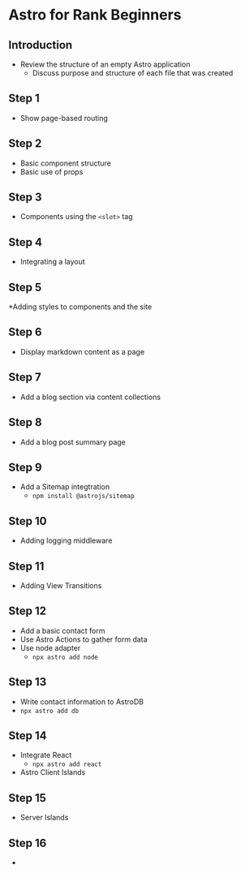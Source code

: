 # Astro for Rank Beginners

## Introduction

* Review the structure of an empty Astro application
  * Discuss purpose and structure of each file that was created

## Step 1

* Show page-based routing

## Step 2

* Basic component structure
* Basic use of props

## Step 3

* Components using the `<slot>` tag

## Step 4

* Integrating a layout

## Step 5

*Adding styles to components and the site

## Step 6

* Display markdown content as a page

## Step 7

* Add a blog section via content collections

## Step 8

*  Add a blog post summary page

## Step 9

* Add a Sitemap integtration
  * `npm install @astrojs/sitemap`

## Step 10

* Adding logging middleware

## Step 11

* Adding View Transitions

## Step 12

* Add a basic contact form
* Use Astro Actions to gather form data
* Use node adapter
  * `npx astro add node`

## Step 13

* Write contact information to AstroDB
* `npx astro add db`

## Step 14

* Integrate React
  * `npx astro add react`
* Astro Client Islands

## Step 15

* Server Islands

## Step 16

* 

